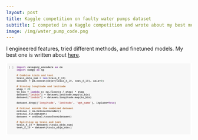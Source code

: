 ```yaml
---
layout: post
title: Kaggle competition on faulty water pumps dataset
subtitle: I competed in a Kaggle competition and wrote about my best model
image: /img/water_pump_code.png
---
```


I engineered features, tried different methods, and finetuned models. My best one is written about [here](https://medium.com/@joshdsolis/im-pretty-sure-this-water-pump-is-faulty-a7f642964bdc).

![](/img/water_pump_code.png) 
